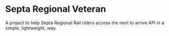 # Septa Regional Veteran
A project to help Septa Regional Rail riders access the next to arrive API in a simple, lightweight, way.
